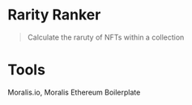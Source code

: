 # Rarity Ranker

> Calculate the raruty of NFTs within a collection


# Tools
Moralis.io, Moralis Ethereum Boilerplate 